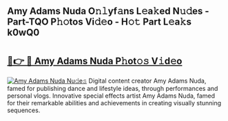## Amy Adams Nuda O𝚗𝚕yf𝚊ns L𝚎a𝚔ed N𝚞𝚍es - Part-TQO P𝚑𝚘tos Vi𝚍𝚎o - H𝚘𝚝 Part L𝚎a𝚔s k0wQ0

# <h2><a href="http://kf25tqr.oniu.top/?m=Amy+Adams+Nuda">🔗👉 🔴 Amy Adams Nuda P𝚑ot𝚘𝚜 V𝚒d𝚎o</a></h2>

[![Amy Adams Nuda Nu𝚍e𝚜](https://i.imgur.com/0qMVB7G.gif)](http://kf25tqr.oniu.top/?m=Amy+Adams+Nuda)
Digital content creator Amy Adams Nuda, famed for publishing dance and lifestyle ideas, through performances and personal vlogs. Innovative special effects artist Amy Adams Nuda, famed for their remarkable abilities and achievements in creating visually stunning sequences.  
